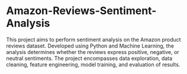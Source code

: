 # Amazon-Reviews-Sentiment-Analysis
 This project aims to perform sentiment analysis on the Amazon product reviews dataset. Developed using Python and Machine Learning, the analysis determines whether the reviews express positive, negative, or neutral sentiments. The project encompasses data exploration, data cleaning, feature engineering, model training, and evaluation of results.
